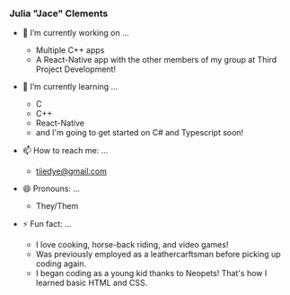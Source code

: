 ### Julia "Jace" Clements

- 🔭 I’m currently working on ...
  * Multiple C++ apps
  * A React-Native app with the other members of my group at Third Project Development!

- 🌱 I’m currently learning ...
  * C
  * C++
  * React-Native
  * and I'm going to get started on C# and Typescript soon!

- 📫 How to reach me: ...
  * tiiedye@gmail.com

- 😄 Pronouns: ...
  * They/Them

- ⚡ Fun fact: ...
  * I love cooking, horse-back riding, and video games!
  * Was previously employed as a leathercarftsman before picking up coding again.
  * I began coding as a young kid thanks to Neopets! That's how I learned basic HTML and CSS.


<!--
**tiiedye/tiiedye** is a ✨ _special_ ✨ repository because its `README.md` (this file) appears on your GitHub profile.

Here are some ideas to get you started:

- 🔭 I’m currently working on ...
- 🌱 I’m currently learning ...
- 👯 I’m looking to collaborate on ...
- 🤔 I’m looking for help with ...
- 💬 Ask me about ...
- 📫 How to reach me: ...
- 😄 Pronouns: ...
- ⚡ Fun fact: ...
-->
